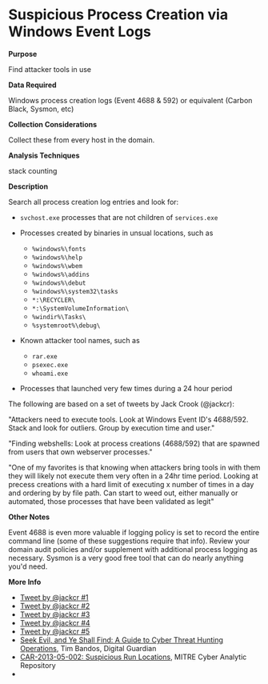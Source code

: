 # Suspicious Process Creation via Windows Event Logs

**Purpose**

Find attacker tools in use 

**Data Required**

Windows process creation logs (Event 4688 & 592) or equivalent (Carbon Black, Sysmon, etc)

**Collection Considerations**

Collect these from every host in the domain.  

**Analysis Techniques**

stack counting

**Description**

Search all process creation log entries and look for:

* `svchost.exe` processes that are not children of `services.exe`
* Processes created by binaries in unsual locations, such as
	* `%windows%\fonts`
	* `%windows%\help`
	* `%windows%\wbem`
	* `%windows%\addins`
	* `%windows%\debut`
	* `%windows%\system32\tasks`
	* `*:\RECYCLER\`
	* `*:\SystemVolumeInformation\`
	* `%windir%\Tasks\`
	* `%systemroot%\debug\`

* Known attacker tool names, such as
	* `rar.exe`
  	* `psexec.exe`
  	* `whoami.exe`

* Processes that launched very few times during a 24 hour period


The following are based on a set of tweets by Jack Crook (@jackcr):

"Attackers need to execute tools. Look at Windows Event ID's 4688/592. Stack and look for outliers. Group by execution time and user."

"Finding webshells: Look at process creations (4688/592) that are spawned from users that own webserver processes."

"One of my favorites is that knowing when attackers bring tools in with them they will likely not execute them very often in a 24hr time period. Looking at precess creations with a hard limit of executing x number of times in a day and ordering by by file path. Can start to weed out, either manually or automated, those processes that have been validated as legit"

**Other Notes**

Event 4688 is even more valuable if logging policy is set to record the entire command line (some of these suggestions require that info). Review your domain audit policies and/or supplement with additional process logging as necessary.  Sysmon is a very good free tool that can do nearly anything you'd need.



**More Info**

* [Tweet by @jackcr #1](https://twitter.com/jackcr/status/707215101007413248)
* [Tweet by @jackcr #2](https://twitter.com/jackcr/status/707551910031728640)
* [Tweet by @jackcr #3](https://twitter.com/jackcr/status/707247278118084608)
* [Tweet by @jackcr #4](https://twitter.com/jackcr/status/707247524516651008)
* [Tweet by @jackcr #5](https://twitter.com/jackcr/status/707247746462384129)
* [Seek Evil, and Ye Shall Find: A Guide to Cyber Threat Hunting Operations](https://digitalguardian.com/blog/seek-evil-and-ye-shall-find-guide-cyber-threat-hunting-operations), Tim Bandos, Digital Guardian
* [CAR-2013-05-002: Suspicious Run Locations](https://car.mitre.org/wiki/CAR-2013-05-002), MITRE Cyber Analytic Repository
* 


